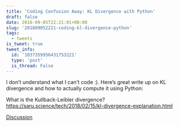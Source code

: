 ```yaml
---
title: 'Coding Confusion Away: KL Divergence with Python'
draft: false
date: 2018-09-05T22:21:01+00:00
slug: '201809052221-coding-kl-divergence-python'
tags:
  - tweets
is_tweet: true
tweet_info:
  id: '1037359956431753221'
  type: 'post'
  is_thread: False
---
```




I don’t understand what I can’t code :). Here’s great write up on KL divergence and how to actually compute it using Python:

What is the Kullback-Leibler divergence?
<https://saru.science/tech/2018/02/15/kl-divergence-explanation.html>

[Discussion](https://x.com/sytelus/status/1037359956431753221)
